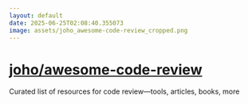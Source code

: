 ```yaml
---
layout: default
date: 2025-06-25T02:08:40.355073
image: assets/joho_awesome-code-review_cropped.png
---
```


# [joho/awesome-code-review](https://github.com/joho/awesome-code-review)

Curated list of resources for code review—tools, articles, books, more
